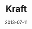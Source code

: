 ---
date: 2013-07-11
title: Kraft
categories: 
logo: Kraft_Logo-e1376843653597.png
www: http://www.kraftfoodscompany.com
---
